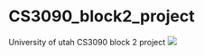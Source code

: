 # CS3090_block2_project
University of utah CS3090 block 2 project
<img src="https://capsule-render.vercel.app/api?type=wave&color=FFFFFF&height=10&section=header&text=CS3090_block2_part_1&fontSize=15" />
